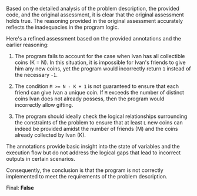 Based on the detailed analysis of the problem description, the provided code, and the original assessment, it is clear that the original assessment holds true. The reasoning provided in the original assessment accurately reflects the inadequacies in the program logic.

Here's a refined assessment based on the provided annotations and the earlier reasoning:

1. The program fails to account for the case when Ivan has all collectible coins (K = N). In this situation, it is impossible for Ivan's friends to give him any new coins, yet the program would incorrectly return `1` instead of the necessary `-1`.

2. The condition `M >= N - K + 1` is not guaranteed to ensure that each friend can give Ivan a unique coin. If `M` exceeds the number of distinct coins Ivan does not already possess, then the program would incorrectly allow gifting.

3. The program should ideally check the logical relationships surrounding the constraints of the problem to ensure that at least `L` new coins can indeed be provided amidst the number of friends (M) and the coins already collected by Ivan (K). 

The annotations provide basic insight into the state of variables and the execution flow but do not address the logical gaps that lead to incorrect outputs in certain scenarios.

Consequently, the conclusion is that the program is not correctly implemented to meet the requirements of the problem description.

Final: **False**
